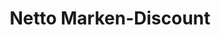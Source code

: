 ---
title: "Netto Marken-Discount"
url: /dresden/netto-marken-discount-karlsruher-strasse/
shop: Supermarkt
---